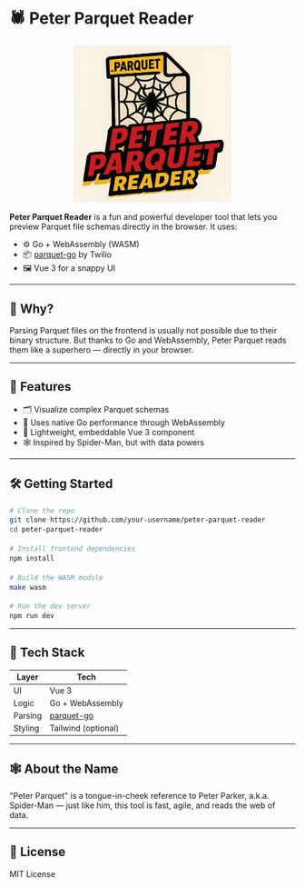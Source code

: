 # 🕷️ Peter Parquet Reader

<p align=center>
  <img src="./logoPeterParquetReader.png" alt="Peter Parquet Reader Logo" width="55%" />
</p>

**Peter Parquet Reader** is a fun and powerful developer tool that lets you preview Parquet file schemas directly in the browser. It uses:

- ⚙️ Go + WebAssembly (WASM)
- 📦 [parquet-go](https://github.com/parquet-go/parquet-go) by Twilio
- 🖼️ Vue 3 for a snappy UI

---

## 🧬 Why?

Parsing Parquet files on the frontend is usually not possible due to their binary structure. But thanks to Go and WebAssembly, Peter Parquet reads them like a superhero — directly in your browser.

---

## 🚀 Features

- 🗂️ Visualize complex Parquet schemas
- 🧠 Uses native Go performance through WebAssembly
- 🧩 Lightweight, embeddable Vue 3 component
- 🕸️ Inspired by Spider-Man, but with data powers

---

## 🛠️ Getting Started

```bash
# Clone the repo
git clone https://github.com/your-username/peter-parquet-reader
cd peter-parquet-reader

# Install frontend dependencies
npm install

# Build the WASM module
make wasm

# Run the dev server
npm run dev
```

---

## 🧪 Tech Stack

| Layer   | Tech                                                   |
| ------- | ------------------------------------------------------ |
| UI      | Vue 3                                                  |
| Logic   | Go + WebAssembly                                       |
| Parsing | [parquet-go](https://github.com/parquet-go/parquet-go) |
| Styling | Tailwind (optional)                                    |

---

## 🕸️ About the Name

"Peter Parquet" is a tongue-in-cheek reference to Peter Parker, a.k.a. Spider-Man — just like him, this tool is fast, agile, and reads the web of data.

---

## 📜 License

MIT License
